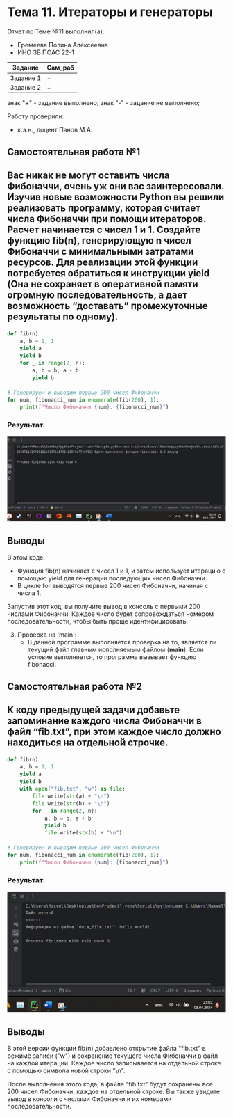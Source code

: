 # Тема 11. Итераторы и генераторы
Отчет по Теме №11 выполнил(а):
- Еремеева Полина Алексеевна
- ИНО ЗБ ПОАС 22-1

| Задание | Сам_раб |
| ------ | ------ |
| Задание 1 |  + |
| Задание 2 | + |

знак "+" - задание выполнено; знак "-" - задание не выполнено;

Работу проверили:
- к.э.н., доцент Панов М.А.

## Самостоятельная работа №1

## Вас никак не могут оставить числа Фибоначчи, очень уж они вас заинтересовали. Изучив новые возможности Python вы решили реализовать программу, которая считает числа Фибоначчи при помощи итераторов. Расчет начинается с чисел 1 и 1. Создайте функцию fib(n), генерирующую n чисел Фибоначчи с минимальными затратами ресурсов. Для реализации этой функции потребуется обратиться к инструкции yield (Она не сохраняет в оперативной памяти огромную последовательность, а дает возможность “доставать” промежуточные результаты по одному). 

```python
def fib(n):
    a, b = 1, 1
    yield a
    yield b
    for _ in range(2, n):
        a, b = b, a + b
        yield b

# Генерируем и выводим первые 200 чисел Фибоначчи
for num, fibonacci_num in enumerate(fib(200), 1):
    print(f"Число Фибоначчи {num}: {fibonacci_num}")
```
### Результат.

![Меню](https://github.com/PolinaEr22/Lab/blob/Тема10/pic/1.png)

## Выводы

В этом коде:
- Функция fib(n) начинает с чисел 1 и 1, и затем использует итерацию с помощью yield для генерации последующих чисел Фибоначчи.
- В цикле for выводятся первые 200 чисел Фибоначчи, начиная с числа 1.

Запустив этот код, вы получите вывод в консоль с первыми 200 числами Фибоначчи. Каждое число будет сопровождаться номером последовательности, чтобы быть проще идентифицировать.

3. Проверка на 'main':
   - В данной программе выполняется проверка на то, является ли текущий файл главным исполняемым файлом (__main__). Если условие выполняется, то программа вызывает функцию fibonacci.

## Самостоятельная работа №2

## К коду предыдущей задачи добавьте запоминание каждого числа Фибоначчи в файл “fib.txt”, при этом каждое число должно находиться на отдельной строчке. 
```python
def fib(n):
    a, b = 1, 1
    yield a
    yield b
    with open("fib.txt", "w") as file:
        file.write(str(a) + "\n")
        file.write(str(b) + "\n")
        for _ in range(2, n):
            a, b = b, a + b
            yield b
            file.write(str(b) + "\n")

# Генерируем и выводим первые 200 чисел Фибоначчи
for num, fibonacci_num in enumerate(fib(200), 1):
    print(f"Число Фибоначчи {num}: {fibonacci_num}")
```
### Результат.

![Меню](https://github.com/PolinaEr22/Lab/blob/Тема10/pic/2.png)

## Выводы

 В этой версии функции fib(n) добавлено открытие файла "fib.txt" в режиме записи ("w") и сохранение текущего числа Фибоначчи в файл на каждой итерации. Каждое число записывается на отдельной строке с помощью символа новой строки "\n".

После выполнения этого кода, в файле "fib.txt" будут сохранены все 200 чисел Фибоначчи, каждое на отдельной строке. Вы также увидите вывод в консоли с числами Фибоначчи и их номерами последовательности.
